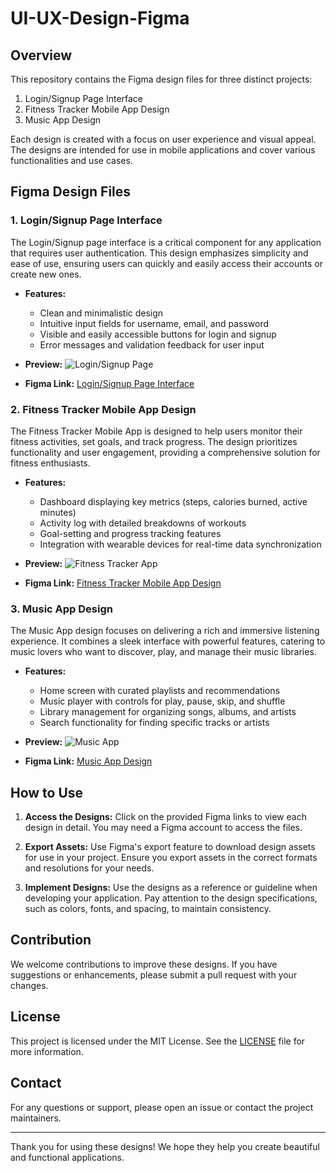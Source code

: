 # UI-UX-Design-Figma

## Overview

This repository contains the Figma design files for three distinct projects:
1. Login/Signup Page Interface
2. Fitness Tracker Mobile App Design
3. Music App Design

Each design is created with a focus on user experience and visual appeal. The designs are intended for use in mobile applications and cover various functionalities and use cases.

## Figma Design Files

### 1. Login/Signup Page Interface
The Login/Signup page interface is a critical component for any application that requires user authentication. This design emphasizes simplicity and ease of use, ensuring users can quickly and easily access their accounts or create new ones.

- **Features:**
  - Clean and minimalistic design
  - Intuitive input fields for username, email, and password
  - Visible and easily accessible buttons for login and signup
  - Error messages and validation feedback for user input

- **Preview:**
  ![Login/Signup Page](path_to_login_signup_page_image)

- **Figma Link:**
  [Login/Signup Page Interface](https://www.figma.com/proto/DDaBspt9QHLeAp7roWmYnQ/Login%2FSignup?t=Kx9D4hVuEQPmUuFc-1&scaling=scale-down&page-id=0%3A1&node-id=42-113&starting-point-node-id=13%3A2)

### 2. Fitness Tracker Mobile App Design
The Fitness Tracker Mobile App is designed to help users monitor their fitness activities, set goals, and track progress. The design prioritizes functionality and user engagement, providing a comprehensive solution for fitness enthusiasts.

- **Features:**
  - Dashboard displaying key metrics (steps, calories burned, active minutes)
  - Activity log with detailed breakdowns of workouts
  - Goal-setting and progress tracking features
  - Integration with wearable devices for real-time data synchronization

- **Preview:**
  ![Fitness Tracker App](path_to_fitness_tracker_app_image)

- **Figma Link:**
  [Fitness Tracker Mobile App Design](https://www.figma.com/proto/A7RHg2Ki8pMGcmKvdCtwhd/Fitness-Tracker-App-Design?node-id=10-56&t=efh2lNH011GpkuvV-1&scaling=min-zoom&page-id=0%3A1&starting-point-node-id=10%3A55)

### 3. Music App Design
The Music App design focuses on delivering a rich and immersive listening experience. It combines a sleek interface with powerful features, catering to music lovers who want to discover, play, and manage their music libraries.

- **Features:**
  - Home screen with curated playlists and recommendations
  - Music player with controls for play, pause, skip, and shuffle
  - Library management for organizing songs, albums, and artists
  - Search functionality for finding specific tracks or artists

- **Preview:**
  ![Music App](path_to_music_app_image)

- **Figma Link:**
  [Music App Design](https://www.figma.com/proto/dN06muZa7NiDFVfkzrYmV4/Music-App-final?node-id=105-1298&t=sf3i56XEEXygSRvq-1&scaling=min-zoom&page-id=105%3A545)

## How to Use

1. **Access the Designs:**
   Click on the provided Figma links to view each design in detail. You may need a Figma account to access the files.

2. **Export Assets:**
   Use Figma's export feature to download design assets for use in your project. Ensure you export assets in the correct formats and resolutions for your needs.

3. **Implement Designs:**
   Use the designs as a reference or guideline when developing your application. Pay attention to the design specifications, such as colors, fonts, and spacing, to maintain consistency.

## Contribution

We welcome contributions to improve these designs. If you have suggestions or enhancements, please submit a pull request with your changes.

## License

This project is licensed under the MIT License. See the [LICENSE](LICENSE) file for more information.

## Contact

For any questions or support, please open an issue or contact the project maintainers.

---

Thank you for using these designs! We hope they help you create beautiful and functional applications.
